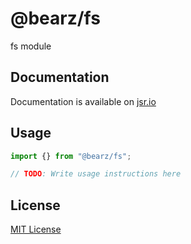 # @bearz/fs

fs module

## Documentation

Documentation is available on [jsr.io](https://jsr.io/@bearz/fs/doc)

## Usage
```typescript
import {} from "@bearz/fs";

// TODO: Write usage instructions here
```

## License

[MIT License](./LICENSE.md)